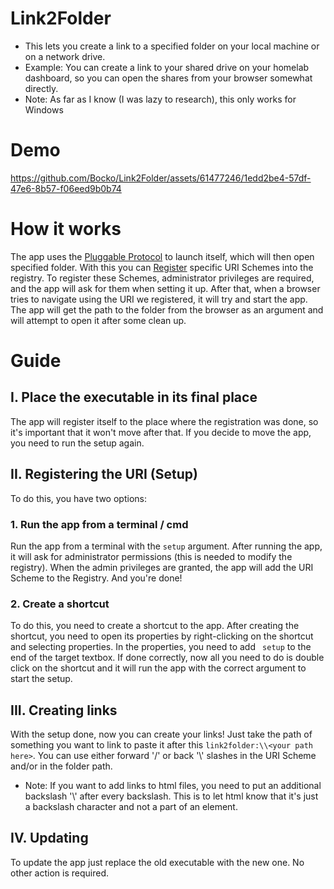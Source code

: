 # Link2Folder
- This lets you create a link to a specified folder on your local machine or on a network drive.
- Example: You can create a link to your shared drive on your homelab dashboard, so you can open the shares from your browser somewhat directly.
- Note: As far as I know (I was lazy to research), this only works for Windows

# Demo
https://github.com/Bocko/Link2Folder/assets/61477246/1edd2be4-57df-47e6-8b57-f06eed9b0b74

# How it works
The app uses the [Pluggable Protocol](https://learn.microsoft.com/en-us/previous-versions/windows/internet-explorer/ie-developer/platform-apis/aa767916(v=vs.85)) to launch itself, which will then open specified folder.
With this you can [Register](https://learn.microsoft.com/en-us/previous-versions/windows/internet-explorer/ie-developer/platform-apis/aa767914(v=vs.85)?redirectedfrom=MSDN) specific URI Schemes into the registry.
To register these Schemes, administrator privileges are required, and the app will ask for them when setting it up.
After that, when a browser tries to navigate using the URI we registered, it will try and start the app.
The app will get the path to the folder from the browser as an argument and will attempt to open it after some clean up.

# Guide
## I. Place the executable in its final place

The app will register itself to the place where the registration was done, so it's important that it won't move after that.
If you decide to move the app, you need to run the setup again.

## II. Registering the URI (Setup)
To do this, you have two options:

### 1. Run the app from a terminal / cmd
Run the app from a terminal with the `setup` argument.
After running the app, it will ask for administrator permissions (this is needed to modify the registry).
When the admin privileges are granted, the app will add the URI Scheme to the Registry.
And you're done!

### 2. Create a shortcut
To do this, you need to create a shortcut to the app.
After creating the shortcut, you need to open its properties by right-clicking on the shortcut and selecting properties.
In the properties, you need to add ` setup` to the end of the target textbox.
If done correctly, now all you need to do is double click on the shortcut and it will run the app with the correct argument to start the setup.

## III. Creating links
With the setup done, now you can create your links!
Just take the path of something you want to link to paste it after this `link2folder:\\<your path here>`.
You can use either forward '/' or back '\\' slashes in the URI Scheme and/or in the folder path.
- Note: If you want to add links to html files, you need to put an additional backslash '\\' after every backslash.
This is to let html know that it's just a backslash character and not a part of an element.

## IV. Updating
To update the app just replace the old executable with the new one. No other action is required.